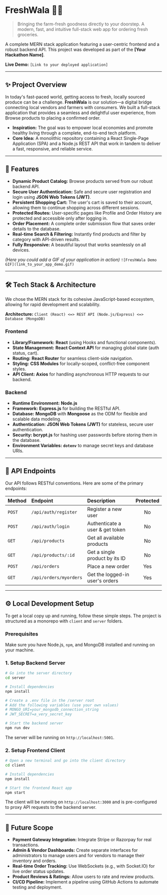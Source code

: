 


# FreshWala 🥬🛒

> Bringing the farm-fresh goodness directly to your doorstep. A modern, fast, and intuitive full-stack web app for ordering fresh groceries.

A complete MERN stack application featuring a user-centric frontend and a robust backend API. This project was developed as part of the **[Your Hackathon Name]**.

**Live Demo:** `[Link to your deployed application]`

-----

## ✨ Project Overview

In today's fast-paced world, getting access to fresh, locally sourced produce can be a challenge. **FreshWala** is our solution—a digital bridge connecting local vendors and farmers with consumers. We built a full-stack application that provides a seamless and delightful user experience, from Browse products to placing a confirmed order.

  * **Inspiration:** The goal was to empower local economies and promote healthy living through a complete, end-to-end tech platform.
  * **Core Idea:** A monolithic repository containing a React Single-Page Application (SPA) and a Node.js REST API that work in tandem to deliver a fast, responsive, and reliable service.

-----

## 🚀 Features

  * **Dynamic Product Catalog:** Browse products served from our robust backend API.
  * **Secure User Authentication:** Safe and secure user registration and login using **JSON Web Tokens (JWT)**.
  * **Persistent Shopping Cart:** The user's cart is saved to their account, allowing them to continue shopping across different sessions.
  * **Protected Routes:** User-specific pages like Profile and Order History are protected and accessible only after logging in.
  * **Order Placement:** A complete order submission flow that saves order details to the database.
  * **Real-time Search & Filtering:** Instantly find products and filter by category with API-driven results.
  * **Fully Responsive:** A beautiful layout that works seamlessly on all devices.

*(Here you could add a GIF of your application in action)*
`![FreshWala Demo GIF](link_to_your_app_demo.gif)`

-----

## 🛠️ Tech Stack & Architecture

We chose the MERN stack for its cohesive JavaScript-based ecosystem, allowing for rapid development and scalability.

**Architecture:** `Client (React) <=> REST API (Node.js/Express) <=> Database (MongoDB)`

### Frontend

  * **Library/Framework:** **React** (using Hooks and functional components).
  * **State Management:** **React Context API** for managing global state (auth status, cart).
  * **Routing:** **React Router** for seamless client-side navigation.
  * **Styling:** **CSS Modules** for locally-scoped, conflict-free component styles.
  * **API Client:** **Axios** for handling asynchronous HTTP requests to our backend.

### Backend

  * **Runtime Environment:** **Node.js**
  * **Framework:** **Express.js** for building the RESTful API.
  * **Database:** **MongoDB** with **Mongoose** as the ODM for flexible and scalable data modeling.
  * **Authentication:** **JSON Web Tokens (JWT)** for stateless, secure user authentication.
  * **Security:** **bcrypt.js** for hashing user passwords before storing them in the database.
  * **Environment Variables:** **`dotenv`** to manage secret keys and database URIs.

-----

## 🔌 API Endpoints

Our API follows RESTful conventions. Here are some of the primary endpoints:

| Method | Endpoint                | Description                     | Protected |
| :----- | :---------------------- | :------------------------------ | :-------: |
| `POST` | `/api/auth/register`    | Register a new user             |    No     |
| `POST` | `/api/auth/login`       | Authenticate a user & get token |    No     |
| `GET`  | `/api/products`         | Get all available products      |    No     |
| `GET`  | `/api/products/:id`     | Get a single product by its ID  |    No     |
| `POST` | `/api/orders`           | Place a new order               |    Yes    |
| `GET`  | `/api/orders/myorders`  | Get the logged-in user's orders |    Yes    |

-----

## ⚙️ Local Development Setup

To get a local copy up and running, follow these simple steps. The project is structured as a monorepo with `client` and `server` folders.

### Prerequisites

Make sure you have Node.js, `npm`, and MongoDB installed and running on your machine.

### 1\. Setup Backend Server

```sh
# Go into the server directory
cd server

# Install dependencies
npm install

# Create a .env file in the /server root
# Add the following variables (use your own values)
# MONGO_URI=your_mongodb_connection_string
# JWT_SECRET=a_very_secret_key

# Start the backend server
npm run dev
```

The server will be running on `http://localhost:5001`.

### 2\. Setup Frontend Client

```sh
# Open a new terminal and go into the client directory
cd client

# Install dependencies
npm install

# Start the frontend React app
npm start
```

The client will be running on `http://localhost:3000` and is pre-configured to proxy API requests to the backend server.

-----

## 🌱 Future Scope

  * **Payment Gateway Integration:** Integrate Stripe or Razorpay for real transactions.
  * **Admin & Vendor Dashboards:** Create separate interfaces for administrators to manage users and for vendors to manage their inventory and orders.
  * **Real-time Order Tracking:** Use WebSockets (e.g., with Socket.IO) for live order status updates.
  * **Product Reviews & Ratings:** Allow users to rate and review products.
  * **CI/CD Pipeline:** Implement a pipeline using GitHub Actions to automate testing and deployment.
